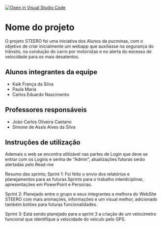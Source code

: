 [![Open in Visual Studio Code](https://classroom.github.com/assets/open-in-vscode-718a45dd9cf7e7f842a935f5ebbe5719a5e09af4491e668f4dbf3b35d5cca122.svg)](https://classroom.github.com/online_ide?assignment_repo_id=11270858&assignment_repo_type=AssignmentRepo)
# Nome do projeto
O projeto STEERO foi uma iniciativa dos Alunos da pucminas, com o objetivo de criar inicialmente um webapp que auxiliasse na segurança do trânsito, na condução do carro por motoristas e no alerta do excesso de velocidade para os mais desatentos.

## Alunos integrantes da equipe

* Kaik França da Silva
* Paula Maria
* Carlos Eduardo Nascimento

## Professores responsáveis

* João Carlos Oliveira Caetano
* Simone de Assis Alves da Silva

## Instruções de utilização

Ademais o web se encontra utilizável nas partes de Login que deve se entrar com os Logins e senha de "Admin", atualizações futuras serão alertadas pelo Read-me

Resumo das sprints;
Sprint 1: Foi feito o envio dos relatórios e planejamentos para as futuras Sprints para o trabalho interdiciplinar, apresentações em PowerPoint e Personas.

Sprint 2: Planejado entre o grupo e seus integrantes a melhora do WebSite STEERO com mais animações, informações e um visual melhor, adicionado também botões para futuras funcionalidades.

Sprint 3: Está sendo planejado para a sprint 3 a criação de um velocímetro funcional que identifique a velocidade do veículo pelo GPS.